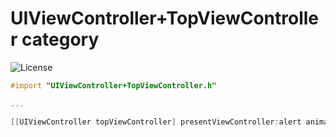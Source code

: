 # UIViewController+TopViewController category
![License](https://badges.frapsoft.com/os/mit/mit.svg?v=102)
```objective-c
#import "UIViewController+TopViewController.h"

...

[[UIViewController topViewController] presentViewController:alert animated:YES completion:nil];
```
